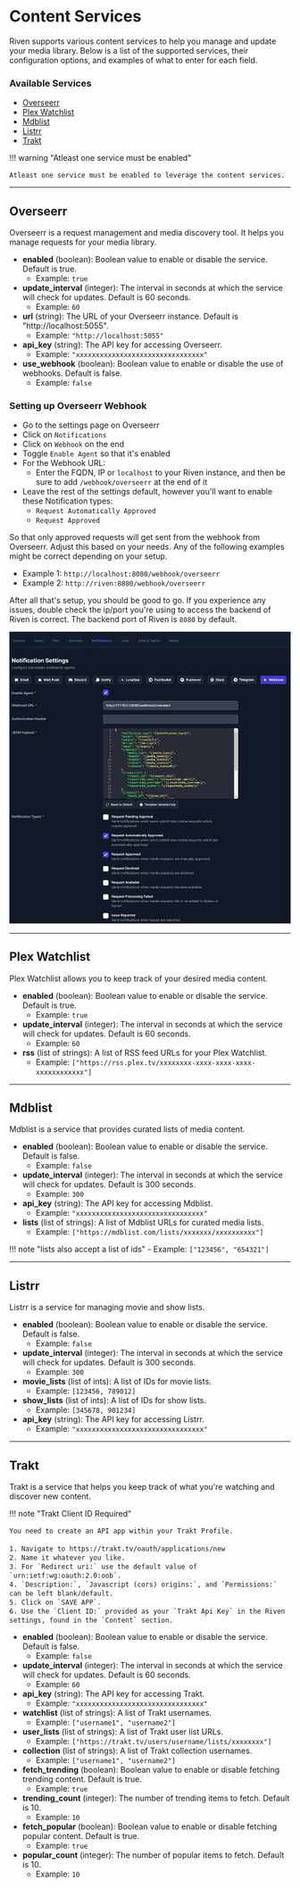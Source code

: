 # **Content Services**

Riven supports various content services to help you manage and update your media library. Below is a list of the supported services, their configuration options, and examples of what to enter for each field.

### **Available Services**

- [Overseerr](#overseerr)
- [Plex Watchlist](#plex-watchlist)
- [Mdblist](#mdblist)
- [Listrr](#listrr)
- [Trakt](#trakt)

!!! warning "Atleast one service must be enabled"

    Atleast one service must be enabled to leverage the content services.

---

## **Overseerr**

Overseerr is a request management and media discovery tool. It helps you manage requests for your media library.

- **enabled** (boolean): Boolean value to enable or disable the service. Default is true.
    - Example: `true`
- **update_interval** (integer): The interval in seconds at which the service will check for updates. Default is 60 seconds.
    - Example: `60`
- **url** (string): The URL of your Overseerr instance. Default is "http://localhost:5055".
    - Example: `"http://localhost:5055"`
- **api_key** (string): The API key for accessing Overseerr.
    - Example: `"xxxxxxxxxxxxxxxxxxxxxxxxxxxxxxxx"`
- **use_webhook** (boolean): Boolean value to enable or disable the use of webhooks. Default is false.
    - Example: `false`

### Setting up Overseerr Webhook

- Go to the settings page on Overseerr
- Click on `Notifications`
- Click on `Webhook` on the end
- Toggle `Enable Agent` so that it's enabled
- For the Webhook URL:
  - Enter the FQDN, IP or `localhost` to your Riven instance, and then be sure to add `/webhook/overseerr` at the end of it
- Leave the rest of the settings default, however you'll want to enable these Notification types:
  - `Request Automatically Approved`
  - `Request Approved`

So that only approved requests will get sent from the webhook from Overseerr. Adjust this based on your needs. Any of the following examples might be correct depending on your setup.

- Example 1: `http://localhost:8080/webhook/overseerr`
- Example 2: `http://riven:8080/webhook/overseerr`

After all that's setup, you should be good to go. If you experience any issues, double check the ip/port you're using to access the backend of Riven is correct. The backend port of Riven is `8080` by default. 

![overseerr](../../images/overseerr.png)

---

## **Plex Watchlist**

Plex Watchlist allows you to keep track of your desired media content.

- **enabled** (boolean): Boolean value to enable or disable the service. Default is true.
    - Example: `true`
- **update_interval** (integer): The interval in seconds at which the service will check for updates. Default is 60 seconds.
    - Example: `60`
- **rss** (list of strings): A list of RSS feed URLs for your Plex Watchlist.
    - Example: `["https://rss.plex.tv/xxxxxxxx-xxxx-xxxx-xxxx-xxxxxxxxxxxx"]`

---

## **Mdblist**

Mdblist is a service that provides curated lists of media content.

- **enabled** (boolean): Boolean value to enable or disable the service. Default is false.
    - Example: `false`
- **update_interval** (integer): The interval in seconds at which the service will check for updates. Default is 300 seconds.
    - Example: `300`
- **api_key** (string): The API key for accessing Mdblist.
    - Example: `"xxxxxxxxxxxxxxxxxxxxxxxxxxxxxxxx"`
- **lists** (list of strings): A list of Mdblist URLs for curated media lists.
    - Example: `["https://mdblist.com/lists/xxxxxxx/xxxxxxxxxx"]`

!!! note "lists also accept a list of ids"
    - Example: `["123456", "654321"]`

---

## **Listrr**

Listrr is a service for managing movie and show lists.

- **enabled** (boolean): Boolean value to enable or disable the service. Default is false.
    - Example: `false`
- **update_interval** (integer): The interval in seconds at which the service will check for updates. Default is 300 seconds.
    - Example: `300`
- **movie_lists** (list of ints): A list of IDs for movie lists.
    - Example: `[123456, 789012]`
- **show_lists** (list of ints): A list of IDs for show lists.
    - Example: `[345678, 901234]`
- **api_key** (string): The API key for accessing Listrr.
    - Example: `"xxxxxxxxxxxxxxxxxxxxxxxxxxxxxxxx"`

---

## **Trakt**

Trakt is a service that helps you keep track of what you're watching and discover new content.

!!! note "Trakt Client ID Required"

    You need to create an API app within your Trakt Profile.

    1. Navigate to https://trakt.tv/oauth/applications/new
    2. Name it whatever you like.
    3. For `Redirect uri:` use the default value of `urn:ietf:wg:oauth:2.0:oob`.
    4. `Description:`, `Javascript (cors) origins:`, and `Permissions:` can be left blank/default.
    5. Click on `SAVE APP`.
    6. Use the `Client ID:` provided as your `Trakt Api Key` in the Riven settings, found in the `Content` section.

- **enabled** (boolean): Boolean value to enable or disable the service. Default is false.
    - Example: `false`
- **update_interval** (integer): The interval in seconds at which the service will check for updates. Default is 60 seconds.
    - Example: `60`
- **api_key** (string): The API key for accessing Trakt.
    - Example: `"xxxxxxxxxxxxxxxxxxxxxxxxxxxxxxxx"`
- **watchlist** (list of strings): A list of Trakt usernames.
    - Example: `["username1", "username2"]`
- **user_lists** (list of strings): A list of Trakt user list URLs.
    - Example: `["https://trakt.tv/users/username/lists/xxxxxxxx"]`
- **collection** (list of strings): A list of Trakt collection usernames.
    - Example: `["username1", "username2"]`
- **fetch_trending** (boolean): Boolean value to enable or disable fetching trending content. Default is true.
    - Example: `true`
- **trending_count** (integer): The number of trending items to fetch. Default is 10.
    - Example: `10`
- **fetch_popular** (boolean): Boolean value to enable or disable fetching popular content. Default is true.
    - Example: `true`
- **popular_count** (integer): The number of popular items to fetch. Default is 10.
    - Example: `10`

